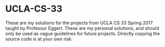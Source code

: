 # UCLA-CS-33
These are my solutions for the projects from UCLA CS 33 Spring 2017 taught by Professor Eggert. These are my personal solutions, and should only be used as vague guidelines for future projects. Directly copying the source code is at your own risk.
